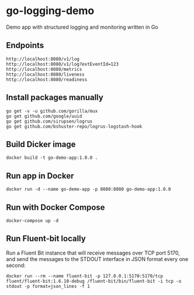 # go-logging-demo
Demo app with structured logging and monitoring written in Go

## Endpoints
```
http://localhost:8080/v1/log
http://localhost:8080/v1/log?extEventId=123
http://localhost:8080/metrics
http://localhost:8080/liveness
http://localhost:8080/readiness
```

## Install packages manually
```
go get -v -u github.com/gorilla/mux
go get github.com/google/uuid
go get github.com/sirupsen/logrus
go get github.com/bshuster-repo/logrus-logstash-hook
```

## Build Dicker image
```
docker build -t go-demo-app:1.0.0 .
```

## Run app in Docker
```
docker run -d --name go-demo-app -p 8080:8080 go-demo-app:1.0.0
```

## Run with Docker Compose
```
docker-compose up -d
```

## Run Fluent-bit locally
Run a Fluent Bit instance that will receive messages over TCP port 5170, and send the messages to the STDOUT interface in JSON format every one second:
```
docker run --rm --name fluent-bit -p 127.0.0.1:5170:5170/tcp fluent/fluent-bit:1.6.10-debug /fluent-bit/bin/fluent-bit -i tcp -o stdout -p format=json_lines -f 1
```
